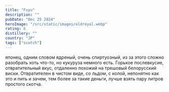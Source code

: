 ```yaml
---
title: "Fuyu"
description: ""
pubDate: "Dec 25 2024"
heroImage: "/src/static/images/oldroyal.webp"
rating: 6
distillery: ""
country: "JP"
tags: ["scotch"]
---
```


японец, одним словом ядреный, очень спиртуозный, из за этого сложно разобрать хоть что-то, но кукуруза немного есть. Горькое послевкусие, отвратительный вкус, отдаленно похожий на трешовый белорусский виски. Отвратителен в чистом виде, со льдом, с колой, непонятно как это и пить и зачем, тем более за такие деньги, лучше взять пару литров простого скотча.
